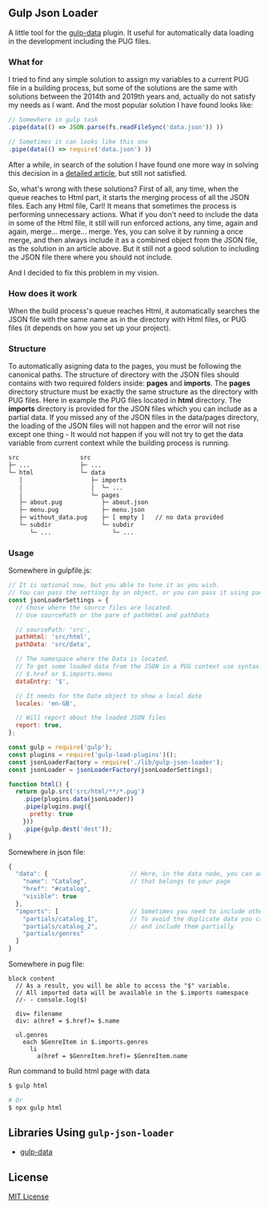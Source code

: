 ## Gulp Json Loader

A little tool for the [gulp-data](https://www.npmjs.com/package/gulp-data) plugin. 
It useful for automatically data loading in the development including the PUG files.

### What for
I tried to find any simple solution to assign my variables to a current PUG file in a building 
process, but some of the solutions are the same with solutions between the 2014th and 2019th 
years and, actually do not satisfy my needs as I want. And the most popular solution I have 
found looks like:

```javascript
// Somewhere in gulp task
.pipe(data(() => JSON.parse(fs.readFileSync('data.json')) ))

// Sometimes it can looks like this one
.pipe(data(() => require('data.json') ))
```

After a while, in search of the solution I have found one more way in solving this decision 
in a [detailed article](https://tusharghate.com/rendering-pug-templates-with-multiple-data-files),
but still not satisfied.

So, what's wrong with these solutions?
First of all, any time, when the queue reaches to Html part, it starts the merging process of all 
the JSON files. Each any Html file, Carl! It means that sometimes the process is performing 
unnecessary actions. What if you don't need to include the data in some of the Html file, it still 
will run enforced actions, any time, again and again, merge... merge... merge. Yes, you can solve 
it by running a once merge, and then always include it as a combined object from the JSON file, as 
the solution in an article above. But it still not a good solution to including the JSON file there 
where you should not include.

And I decided to fix this problem in my vision.

### How does it work
When the build process's queue reaches Html, it automatically searches the JSON file with the same 
name as in the directory with Html files, or PUG files (it depends on how you set up your project).

### Structure
To automatically asigning data to the pages, you must be following the canonical paths. The 
structure of directory with the JSON files should contains with two required folders inside: 
**pages** and **imports**. The **pages** directory structure must be exactly the same structure as 
the directory with PUG files. Here in example the PUG files located in **html** directory. The 
**imports** directory is provided for the JSON files which you can include as a partial data.
If you missed any of the JSON files in the data/pages directory, the loading of the JSON files will 
not happen and the error will not rise except one thing - It would not happen if you will not try 
to get the data variable from current context while the building process is running.

```bash
src                 src
├─ ...              ├─ ...
└─ html             └─ data
   │                   ├─ imports
   │                   │  └─ ...
   │                   └─ pages
   ├─ about.pug           ├─ about.json
   ├─ menu.pug            ├─ menu.json
   ├─ without_data.pug    ├─ [ empty ]   // no data provided
   └─ subdir              └─ subdir
      └─ ...                 └─ ...
```

### Usage

Somewhere in gulpfile.js:
```javascript
// It is optional now, but you able to tune it as you wish.
// You can pass the settings by an object, or you can pass it using package.json
const jsonLoaderSettings = {
  // Chose where the source files are located.
  // Use sourcePath or the pare of pathHtml and pathData

  // sourcePath: 'src',
  pathHtml: 'src/html',
  pathData: 'src/data',

  // The namespace where the Data is located.
  // To get some loaded data from the JSON in a PUG context use syntax:
  // $.href or $.imports.menu
  dataEntry: '$',

  // It needs for the Date object to show a local date
  locales: 'en-GB',

  // Will report about the loaded JSON files
  report: true,
};

const gulp = require('gulp');
const plugins = require('gulp-load-plugins')();
const jsonLoaderFactory = require('./lib/gulp-json-loader');
const jsonLoader = jsonLoaderFactory(jsonLoaderSettings);

function html() {
  return gulp.src('src/html/**/*.pug')
    .pipe(plugins.data(jsonLoader))
    .pipe(plugins.pug({
      pretty: true
    }))
    .pipe(gulp.dest('dest'));
}
```

Somewhere in json file:
```javascript
{
  "data": {                       // Here, in the data node, you can add any data
    "name": "Catalog",            // that belongs to your page
    "href": "#catalog",
    "visible": true
  },
  "imports": [                    // Sometimes you need to include other parts of the data.
    "partials/catalog_1",         // To avoid the duplicate data you can split the files
    "partials/catalog_2",         // and include them partially
    "partials/genres"
  ]
}
```

Somewhere in pug file:
```pug
block content
  // As a result, you will be able to access the "$" variable.
  // All imported data will be available in the $.imports namespace
  //- - console.log($)

  div= filename
  div: a(href = $.href)= $.name

  ul.genres
    each $GenreItem in $.imports.genres
      li
        a(href = $GenreItem.href)= $GenreItem.name
```

Run command to build html page with data
```bash
$ gulp html

# Or
$ npx gulp html
```

## Libraries Using `gulp-json-loader`

- [gulp-data](https://www.npmjs.com/package/gulp-data)

## License

[MIT License](http://en.wikipedia.org/wiki/MIT_License)
